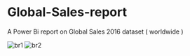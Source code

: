# Global-Sales-report
A Power Bi report on Global Sales 2016 dataset ( worldwide )


![br1](https://user-images.githubusercontent.com/70583158/133896182-f5fc2e64-6bd1-490d-a225-cef661c83d23.png)
![br2](https://user-images.githubusercontent.com/70583158/133896188-5749b559-d377-4113-89b4-940675643acf.png)
